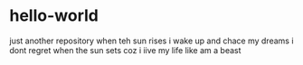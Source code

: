 # hello-world
just another repository
when teh sun rises i wake up and chace my dreams i dont regret when the sun sets coz i iive my life like am a beast 
